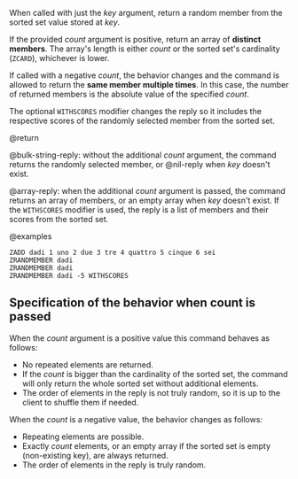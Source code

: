 When called with just the _key_ argument, return a random member from the sorted set value stored at _key_.

If the provided _count_ argument is positive, return an array of **distinct members**.
The array's length is either _count_ or the sorted set's cardinality (`ZCARD`), whichever is lower.

If called with a negative _count_, the behavior changes and the command is allowed to return the **same member multiple times**.
In this case, the number of returned members is the absolute value of the specified _count_.

The optional `WITHSCORES` modifier changes the reply so it includes the respective scores of the randomly selected member from the sorted set.

@return

@bulk-string-reply: without the additional _count_ argument, the command returns the randomly selected member, or @nil-reply when _key_ doesn't exist.

@array-reply: when the additional _count_ argument is passed, the command returns an array of members, or an empty array when _key_ doesn't exist.
If the `WITHSCORES` modifier is used, the reply is a list of members and their scores from the sorted set.

@examples

```cli
ZADD dadi 1 uno 2 due 3 tre 4 quattro 5 cinque 6 sei
ZRANDMEMBER dadi
ZRANDMEMBER dadi
ZRANDMEMBER dadi -5 WITHSCORES
```

## Specification of the behavior when count is passed

When the _count_ argument is a positive value this command behaves as follows:

* No repeated elements are returned.
* If the _count_ is bigger than the cardinality of the sorted set, the command will only return the whole sorted set without additional elements.
* The order of elements in the reply is not truly random, so it is up to the client to shuffle them if needed.

When the _count_ is a negative value, the behavior changes as follows:

* Repeating elements are possible.
* Exactly _count_ elements, or an empty array if the sorted set is empty (non-existing key), are always returned.
* The order of elements in the reply is truly random.
